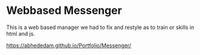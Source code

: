 # Webbased Messenger
This is a web based manager we had to fix and restyle as to train or skills in html and js.

https://abhededam.github.io/Portfolio/Messenger/
